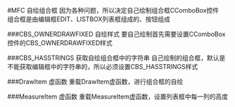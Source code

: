 #MFC 自绘组合框
因为各种问题，所以决定自己绘制组合框CComboBox控件             
组合框是由编辑框EDIT、LISTBOX列表框组成的、按钮组成             

###CBS_OWNERDRAWFIXED 自绘样式
要自己绘制首先需要设置CComboBox控件的CBS_OWNERDRAWFIXED样式

###CBS_HASSTRINGS 获取自绘组合框中的字符串
自己绘制的组合框，默认是不能获取编辑框中的字符串的，所以必须设置CBS_HASSTRINGS样式            

###DrawItem 虚函数
重载DrawItem虚函数，进行组合框的自绘

###MeasureItem 虚函数
重载MeasureItem虚函数，设置列表框中每一列的高度           

